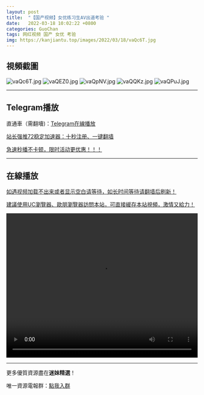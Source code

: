 ```yaml
---
layout: post
title:  "【国产视频】女优练习生AV出道考验 "
date:   2022-03-18 10:02:22 +0800
categories: GuoChan
tags: 网红视频 国产 女优 考验
img: https://kanjiantu.top/images/2022/03/18/vaQc6T.jpg
---
```



## 視頻截圖

![vaQc6T.jpg](https://kanjiantu.top/images/2022/03/18/vaQc6T.jpg)
![vaQEZ0.jpg](https://kanjiantu.top/images/2022/03/18/vaQEZ0.jpg)
![vaQpNV.jpg](https://kanjiantu.top/images/2022/03/18/vaQpNV.jpg)
![vaQQKz.jpg](https://kanjiantu.top/images/2022/03/18/vaQQKz.jpg)
![vaQPuJ.jpg](https://kanjiantu.top/images/2022/03/18/vaQPuJ.jpg)

* * *
## Telegram播放

直通車（需翻墻)：[Telegram在線播放](https://t.me/mimeijingxuan/191)

<u>站长强推72稳定加速器：[十秒注册、一键翻墙](https://72vpn.xyz/#/register?code=mimei) </u>


<u>急速秒播不卡顿，限时活动更优惠！！！</u>
* * *
## 在線播放
<u>如遇视频加载不出来或者显示空白请等待，如长时间等待请翻墙后刷新！</u>

<u>建議使用UC瀏覽器、歐朋瀏覽器訪問本站，可直接緩存本站視頻，激情又給力！</u>
<center><video src="https://cdn.publer.io/uploads/videos/6246d530db2797343b249802/4f608b26f7cfb0a7a929ea2614a38730.mp4" width="100%" height="380px" controls="controls"></video></center>


* * *
更多優質資源盡在**迷妹精選**！

唯一資源電報群：[點我入群](https://t.me/mimeijingxuan)



